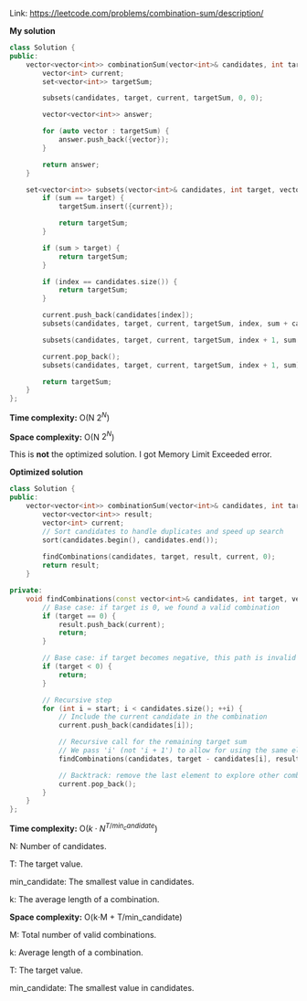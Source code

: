 Link: https://leetcode.com/problems/combination-sum/description/

**My solution**

```cpp
class Solution {
public:
    vector<vector<int>> combinationSum(vector<int>& candidates, int target) {
        vector<int> current;
        set<vector<int>> targetSum;

        subsets(candidates, target, current, targetSum, 0, 0);

        vector<vector<int>> answer;

        for (auto vector : targetSum) {
            answer.push_back({vector});
        }

        return answer;
    }

    set<vector<int>> subsets(vector<int>& candidates, int target, vector<int>& current, set<vector<int>>& targetSum, int index, int sum) {
        if (sum == target) {
            targetSum.insert({current});

            return targetSum;
        }

        if (sum > target) {
            return targetSum;
        }

        if (index == candidates.size()) {
            return targetSum;
        }

        current.push_back(candidates[index]);
        subsets(candidates, target, current, targetSum, index, sum + candidates[index]);

        subsets(candidates, target, current, targetSum, index + 1, sum + candidates[index]);

        current.pop_back();
        subsets(candidates, target, current, targetSum, index + 1, sum);

        return targetSum;
    }
};
```

**Time complexity:** O(N $2^{N}$)

**Space complexity:** O(N $2^{N}$)

This is **not** the optimized solution. I got Memory Limit Exceeded error.

**Optimized solution**

```cpp
class Solution {
public:
    vector<vector<int>> combinationSum(vector<int>& candidates, int target) {
        vector<vector<int>> result;
        vector<int> current;
        // Sort candidates to handle duplicates and speed up search
        sort(candidates.begin(), candidates.end());
        
        findCombinations(candidates, target, result, current, 0);
        return result;
    }

private:
    void findCombinations(const vector<int>& candidates, int target, vector<vector<int>>& result, vector<int>& current, int start) {
        // Base case: if target is 0, we found a valid combination
        if (target == 0) {
            result.push_back(current);
            return;
        }

        // Base case: if target becomes negative, this path is invalid
        if (target < 0) {
            return;
        }

        // Recursive step
        for (int i = start; i < candidates.size(); ++i) {
            // Include the current candidate in the combination
            current.push_back(candidates[i]);

            // Recursive call for the remaining target sum
            // We pass 'i' (not 'i + 1') to allow for using the same element multiple times
            findCombinations(candidates, target - candidates[i], result, current, i);

            // Backtrack: remove the last element to explore other combinations
            current.pop_back();
        }
    }
};
```
**Time complexity:** O($k⋅N^{T/min_candidate}$)

N: Number of candidates.

T: The target value.

min_candidate: The smallest value in candidates.

k: The average length of a combination.

**Space complexity:** O(k⋅M + T/min_candidate)

M: Total number of valid combinations.

k: Average length of a combination.

T: The target value.

min_candidate: The smallest value in candidates.